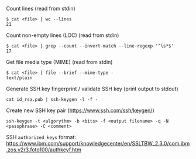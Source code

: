 Count lines (read from stdin)
```
$ cat <file> | wc --lines
21
```

Count non-empty lines (LOC) (read from stdin)
```
$ cat <file> | grep --count --invert-match --line-regexp '^\s*$'
17
```

Get file media type (MIME) (read from stdin)
```
$ cat <file> | file --brief --mime-type -
text/plain
```

Generate SSH key fingerprint / validate SSH key (print output to stdout)
```
cat id_rsa.pub | ssh-keygen -l -f -
```

Create new SSH key pair (https://www.ssh.com/ssh/keygen/)
```
ssh-keygen -t <algorythm> -b <bits> -f <output filename> -q -N <passphrase> -C <comment>
```

SSH `authorized_keys` format: https://www.ibm.com/support/knowledgecenter/en/SSLTBW_2.3.0/com.ibm.zos.v2r3.foto100/authkeyf.htm
